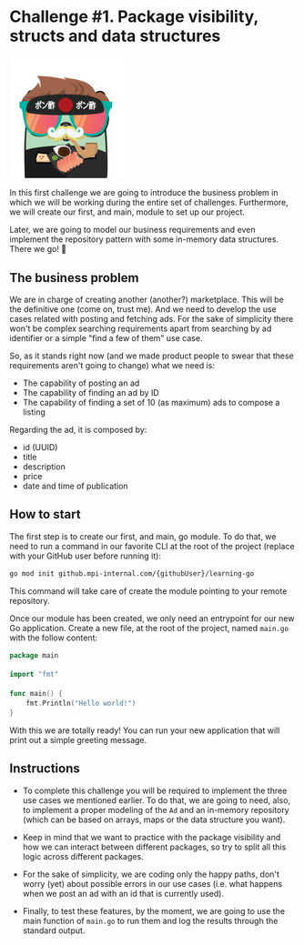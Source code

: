 # Challenge #1. Package visibility, structs and data structures

<img alt="&quot;a random gopher created by gopherize.me&quot;" src="../../img/gopher-challenge-1.png" width="200px"/>

In this first challenge we are going to introduce the business problem in which we will be working during the entire set
of challenges. Furthermore, we will create our first, and main, module to set up our project.

Later, we are going to model our business requirements and even implement the repository pattern with some in-memory 
data structures. There we go! 🚀

## The business problem

We are in charge of creating another (another?) marketplace. This will be the definitive one (come on, trust me). And we
need to develop the use cases related with posting and fetching ads. For the sake of simplicity there won't be complex
searching requirements apart from searching by ad identifier or a simple "find a few of them" use case.

So, as it stands right now (and we made product people to swear that these requirements aren't going to change) what we 
need is:
* The capability of posting an ad
* The capability of finding an ad by ID
* The capability of finding a set of 10 (as maximum) ads to compose a listing

Regarding the ad, it is composed by:
* id (UUID)
* title
* description
* price
* date and time of publication

## How to start

The first step is to create our first, and main, go module. To do that, we need to run a command in our favorite CLI at 
the root of the project (replace with your GitHub user before running it):

````bash
go mod init github.mpi-internal.com/{githubUser}/learning-go
````

This command will take care of create the module pointing to your remote repository.

Once our module has been created, we only need an entrypoint for our new Go application. Create a new file, at the root
of the project, named `main.go` with the follow content:

````go
package main

import "fmt"

func main() {
	fmt.Println("Hello world!")
}
````
With this we are totally ready! You can run your new application that will print out a simple greeting message.

## Instructions

* To complete this challenge you will be required to implement the three use cases we mentioned earlier. To do that,
we are going to need, also, to implement a proper modeling of the `Ad` and an in-memory repository (which can be based
on arrays, maps or the data structure you want).

* Keep in mind that we want to practice with the package visibility and how we can interact between different packages, so
try to split all this logic across different packages.

* For the sake of simplicity, we are coding only the happy paths, don't worry (yet) about possible errors in our use cases
(i.e. what happens when we post an ad with an id that is currently used).

* Finally, to test these features, by the moment, we are going to use the main function of `main.go` to run them and log
the results through the standard output.